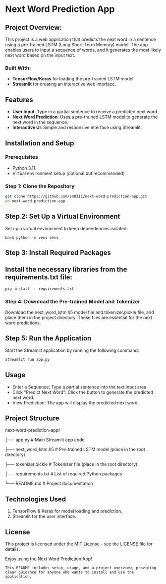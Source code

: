 # Next Word Prediction App

## Project Overview: 
This project is a web application that predicts the next word in a sentence using a pre-trained LSTM (Long Short-Term Memory) model. The app enables users to input a sequence of words, and it generates the most likely next word based on the input text.

### Built With:
- **TensorFlow/Keras** for loading the pre-trained LSTM model.
- **Streamlit** for creating an interactive web interface.

## Features
- **User Input**: Type in a partial sentence to receive a predicted next word.
- **Next Word Prediction**: Uses a pre-trained LSTM model to generate the next word in the sequence.
- **Interactive UI**: Simple and responsive interface using Streamlit.

## Installation and Setup

### Prerequisites
- Python 3.11
- Virtual environment setup (optional but recommended)

### Step 1: Clone the Repository
```bash
git clone https://github.com/sm0311/next-word-prediction-app.git
cd next-word-prediction-app

```


## Step 2: Set Up a Virtual Environment
Set up a virtual environment to keep dependencies isolated:

``` bash python -m venv venv ```

## Step 3: Install Required Packages

## Install the necessary libraries from the requirements.txt file:

``` bash
pip install -r requirements.txt

```

### Step 4: Download the Pre-trained Model and Tokenizer

Download the next_word_lstm.h5 model file and tokenizer.pickle file, and place them in the project directory. These files are essential for the next word predictions.


## Step 5: Run the Application
Start the Streamlit application by running the following command:

``` bash
streamlit run app.py 
```

## Usage
- Enter a Sequence: Type a partial sentence into the text input area.
- Click "Predict Next Word": Click the button to generate the predicted next word.
- View Prediction: The app will display the predicted next word.

## Project Structure

next-word-prediction-app/

├── app.py                 # Main Streamlit app code


├── next_word_lstm.h5      # Pre-trained LSTM model (place in the root directory)


├── tokenizer.pickle       # Tokenizer file (place in the root directory)


├── requirements.txt       # List of required Python packages

└── README.md              # Project documentation

## Technologies Used
1. TensorFlow & Keras for model loading and prediction.
2. Streamlit for the user interface.

## License
This project is licensed under the MIT License - see the LICENSE file for details.

Enjoy using the Next Word Prediction App!


```This README includes setup, usage, and a project overview, providing clear guidance for anyone who wants to install and use the application.```
